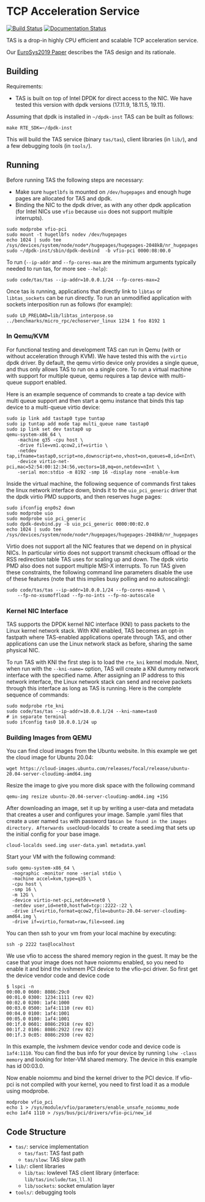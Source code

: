 # TCP Acceleration Service

[![Build Status](https://travis-ci.org/tcp-acceleration-service/tas.svg?branch=master)](https://travis-ci.org/tcp-acceleration-service/tas)
[![Documentation Status](https://readthedocs.org/projects/tas/badge/?version=latest)](https://tas.readthedocs.io/en/latest/?badge=latest)


TAS is a drop-in highly CPU efficient and scalable TCP acceleration service.

Our [EuroSys2019 Paper](https://dl.acm.org/authorize?N678517) describes the TAS
design and its rationale.

## Building
Requirements:
  * TAS is built on top of Intel DPDK for direct access to the NIC. We have
    tested this version with dpdk versions (17.11.9, 18.11.5, 19.11).

Assuming that dpdk is installed in `~/dpdk-inst` TAS can be built as follows:
```
make RTE_SDK=~/dpdk-inst
```

This will build the TAS service (binary `tas/tas`), client libraries (in
`lib/`), and a few debugging tools (in `tools/`).

## Running

Before running TAS the following steps are necessary:
   * Make sure `hugetlbfs` is mounted on `/dev/hugepages` and enough huge pages are
     allocated for TAS and dpdk.
   * Binding the NIC to the dpdk driver, as with any other dpdk application (for
     Intel NICs use `vfio` because `uio` does not support multiple interrupts).

```
sudo modprobe vfio-pci
sudo mount -t hugetlbfs nodev /dev/hugepages
echo 1024 | sudo tee /sys/devices/system/node/node*/hugepages/hugepages-2048kB/nr_hugepages
sudo ~/dpdk-inst/sbin/dpdk-devbind  -b vfio-pci 0000:08:00.0
```

To run (`--ip-addr` and `--fp-cores-max` are the minimum arguments typically
needed to run tas, for more see `--help`):
```
sudo code/tas/tas --ip-addr=10.0.0.1/24 --fp-cores-max=2
```

Once tas is running, applications that directly link to `libtas` or
`libtas_sockets` can be run directly. To run an unmodified application with
sockets interposition run as follows (for example):
```
sudo LD_PRELOAD=lib/libtas_interpose.so ../benchmarks/micro_rpc/echoserver_linux 1234 1 foo 8192 1
```

### In Qemu/KVM

For functional testing and development TAS can run in Qemu (with or without
acceleration through KVM). We have tested this with the `virtio` dpdk driver.
By default, the qemu virtio device only provides a single queue, and thus only
allows TAS to run on a single core. To run a virtual machine with support for
multiple queue, qemu requires a tap device with multi-queue support enabled.

Here is an example sequence of commands to create a tap device with multi queue
support and then start a qemu instance that binds this tap device to a
multi-queue virtio device:

```
sudo ip link add tastap0 type tuntap
sudo ip tuntap add mode tap multi_queue name tastap0
sudo ip link set dev tastap0 up
qemu-system-x86_64 \
    -machine q35 -cpu host \
    -drive file=vm1.qcow2,if=virtio \
    -netdev tap,ifname=tastap0,script=no,downscript=no,vhost=on,queues=8,id=nInt\
    -device virtio-net-pci,mac=52:54:00:12:34:56,vectors=18,mq=on,netdev=nInt \
    -serial mon:stdio -m 8192 -smp 16 -display none -enable-kvm

```

Inside the virtual machine, the following sequence of commands first takes the
linux network interface down, binds it to the `uio_pci_generic` driver that
the dpdk virtio PMD supports, and then reserves huge pages:
```
sudo ifconfig enp0s2 down
sudo modprobe uio
sudo modprobe uio_pci_generic
sudo dpdk-devbind.py -b uio_pci_generic 0000:00:02.0
echo 1024 | sudo tee /sys/devices/system/node/node*/hugepages/hugepages-2048kB/nr_hugepages
```

Virtio does not support all the NIC features that we depend on in physical NICs.
In particular virtio does not support transmit checksum offload or the RSS
redirection table TAS uses for scaling up and down. The dpdk virtio PMD also
does not support multiple MSI-X interrupts.  To run TAS given these constraints,
the following command line parameters disable the use of these features (note
that this implies busy polling and no autoscaling):

```
sudo code/tas/tas --ip-addr=10.0.0.1/24 --fp-cores-max=8 \
    --fp-no-xsumoffload --fp-no-ints --fp-no-autoscale
```

### Kernel NIC Interface

TAS supports the DPDK kernel NIC interface (KNI) to pass packets to the Linux
kernel network stack. With KNI enabled, TAS becomes an opt-in fastpath where
TAS-enabled applications operate through TAS, and other applications can use the
Linux network stack as before, sharing the same physical NIC.

To run TAS with KNI the first step is to load the `rte_kni` kernel module. Next,
when run with the `--kni-name=` option, TAS will create a KNI dummy network
interface with the specified name. After assigning an IP address to this
network interface, the Linux network stack can send and receive packets through
this interface as long as TAS is running. Here is the complete sequence of
commands:

```
sudo modprobe rte_kni
sudo code/tas/tas --ip-addr=10.0.0.1/24 --kni-name=tas0
# in separate terminal
sudo ifconfig tas0 10.0.0.1/24 up
```

### Building Images from QEMU

You can find cloud images from the Ubuntu website. In this example we get
the cloud image for Ubuntu 20.04:
```
wget https://cloud-images.ubuntu.com/releases/focal/release/ubuntu-20.04-server-cloudimg-amd64.img
```

Resize the image to give you more disk space with the following command
```
qemu-img resize ubuntu-20.04-server-cloudimg-amd64.img +15G
```

After downloading an image, set it up by writing a user-data
and metadata that creates a user and configures your image.
Sample .yaml files that create a user named `tas` with password
tas` can be found in the images directory. Afterwards use `cloud-localds`
to create a seed.img that sets up the initial config for your base image.

```
cloud-localds seed.img user-data.yaml metadata.yaml
```

Start your VM with the following command:

```
sudo qemu-system-x86_64 \
  -nographic -monitor none -serial stdio \
  -machine accel=kvm,type=q35 \
  -cpu host \
  -smp 16 \
  -m 12G \
  -device virtio-net-pci,netdev=net0 \
  -netdev user,id=net0,hostfwd=tcp::2222-:22 \
  -drive if=virtio,format=qcow2,file=ubuntu-20.04-server-cloudimg-amd64.img \
  -drive if=virtio,format=raw,file=seed.img
```

You can then ssh to your vm from your local machine by executing:

```
ssh -p 2222 tas@localhost
```

We use vfio to access the shared memory region in the guest. It may be the
case that your image does not have noiommu enabled, so you need to enable it
and bind the ivshmem PCI device to the vfio-pci driver. So first get the device
vendor code and device code

```
$ lspci -n
00:00.0 0600: 8086:29c0
00:01.0 0300: 1234:1111 (rev 02)
00:02.0 0200: 1af4:1000
00:03.0 0500: 1af4:1110 (rev 01)
00:04.0 0100: 1af4:1001
00:05.0 0100: 1af4:1001
00:1f.0 0601: 8086:2918 (rev 02)
00:1f.2 0106: 8086:2922 (rev 02)
00:1f.3 0c05: 8086:2930 (rev 02)
```

In this example, the ivshmem device vendor code and device code is `1af4:1110`.
You can find the bus info for your device by running `lshw -class memory` and
looking for Inter-VM shared memory. The device in this example has id 00:03.0.

Now enable noiommu and bind the kernel driver to the PCI device. If vfio-pci is
not compiled with your kernel, you need to first load it as a module using
modprobe.

```
modprobe vfio_pci
echo 1 > /sys/module/vfio/parameters/enable_unsafe_noiommu_mode
echo 1af4 1110 > /sys/bus/pci/drivers/vfio-pci/new_id
```

## Code Structure
  * `tas/`: service implementation
    * `tas/fast`: TAS fast path
    * `tas/slow`: TAS slow path
  * `lib/`: client libraries
    * `lib/tas`: lowlevel TAS client library (interface:
      `lib/tas/include/tas_ll.h`)
    * `lib/sockets`: socket emulation layer
  * `tools/`: debugging tools

